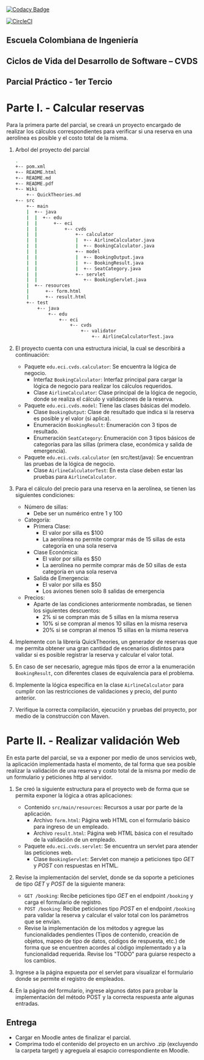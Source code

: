 [![Codacy Badge](https://api.codacy.com/project/badge/Grade/703cd657aef642f286655ec8cf021512)](https://www.codacy.com/app/jchirivi97/Laboratorio6A?utm_source=github.com&amp;utm_medium=referral&amp;utm_content=jchirivi97/Laboratorio6A&amp;utm_campaign=Badge_Grade)


[![CircleCI](https://circleci.com/gh/jchirivi97/Laboratorio6A.svg?style=svg)](https://circleci.com/gh/jchirivi97/Laboratorio6A)


## Escuela Colombiana de Ingeniería
## Ciclos de Vida del Desarrollo de Software – CVDS
## Parcial Práctico - 1er Tercio


# Parte I. - Calcular reservas

Para la primera parte del parcial, se creará un proyecto encargado de realizar los cálculos correspondientes para verificar si una reserva en una aerolínea es posible y el costo total de la misma.

1. Arbol del proyecto del parcial

     ```bash
     .
     +-- pom.xml
     +-- README.html
     +-- README.md
     +-- README.pdf
     +-- Wiki
         +-- QuickTheories.md
     +-- src
         +-- main
         |  +-- java
         |  |  +-- edu
         |  |      +-- eci
         |  |          +-- cvds
         |  |              +-- calculator
         |  |              |  +-- AirlineCalculator.java
         |  |              |  +-- BookingCalculator.java
         |  |              +-- model
         |  |              |  +-- BookingOutput.java
         |  |              |  +-- BookingResult.java
         |  |              |  +-- SeatCategory.java
         |  |              +-- servlet
         |  |                 +-- BookingServlet.java
         |  +-- resources
         |      +-- form.html
         |      +-- result.html
         +-- test
             +-- java
                 +-- edu
                     +-- eci
                         +-- cvds
                             +-- validator
                                 +-- AirlineCalculatorTest.java
     ```
1. El proyecto cuenta con una estructura inicial, la cual se describirá a continuación:
	* Paquete `edu.eci.cvds.calculator`: Se encuentra la lógica de negocio.
		* Interfaz `BookingCalculator`: Interfaz principal para cargar la lógica de negocio para realizar los cálculos requeridos.
		* Clase `AirlineCalculator`: Clase principal de la lógica de negocio, donde se realiza el cálculo y validaciones de la reserva.
	* Paquete `edu.eci.cvds.model`: Tiene las clases básicas del modelo.
		* Clase `BookingOutput`: Clase de resultado que indica si la reserva es posible y el valor (si aplica).
		* Enumeración `BookingResult`: Enumeración con 3 tipos de resultado.
		* Enumeración `SeatCategory`: Enumeración con 3 tipos básicos de categorías para las sillas (primera clase, económica y salida de emergencia).
	* Paquete `edu.eci.cvds.calculator` (en src/test/java): Se encuentran las pruebas de la lógica de negocio.
		* Clase `AirlineCalculatorTest`: En esta clase deben estar las pruebas para `AirlineCalculator`.

2. Para el cálculo del precio para una reserva en la aerolínea, se tienen las siguientes condiciones:
	* Número de sillas:
		* Debe ser un numérico entre 1 y 100
	* Categoría:
		* Primera Clase:
			* El valor por silla es $100
			* La aerolínea no permite comprar más de 15 sillas de esta categoría en una sola reserva
		* Clase Económica:
			* El valor por silla es $50
			* La aerolínea no permite comprar más de 50 sillas de esta categoría en una sola reserva
		* Salida de Emergencia:
			* El valor por silla es $50
			* Los aviones tienen solo 8 salidas de emergencia
	* Precios:
		* Aparte de las condiciones anteriormente nombradas, se tienen los siguientes descuentos:
			*  2% si se compran más de 5 sillas en la misma reserva
			* 10% si se compran al menos 10 sillas en la misma reserva
			* 20% si se compran al menos 15 sillas en la misma reserva

3. Implemente con la librería QuickTheories, un generador de reservas que me permita obtener una gran cantidad de escenarios distintos para validar si es posible registrar la reserva y calcular el valor total.

4. En caso de ser necesario, agregue más tipos de error a la enumeración `BookingResult`, con diferentes clases de equivalencia para el problema.

5. Implemente la lógica específica en la clase `AirlineCalculator` para cumplir con las restricciones de validaciones y precio, del punto anterior.

6. Verifique la correcta compilación, ejecución y pruebas del proyecto, por medio de la construcción con Maven.

# Parte II. - Realizar validación Web

En esta parte del parcial, se va a exponer por medio de unos servicios web, la aplicación implementada hasta el momento, de tal forma que sea posible realizar la validación de una reserva y costo total de la misma por medio de un formulario y peticiones http al servidor.

1. Se creó la siguiente estructura para el proyecto web de forma que se permita exponer la lógica a otras aplicaciones:
	* Contenido `src/main/resources`: Recursos a usar por parte de la aplicación.
		* Archivo `form.html`: Página web HTML con el formulario básico para ingreso de un empleado.
		* Archivo `result.html`: Página web HTML básica con el resultado de la validación de un empleado.
	* Paquete `edu.eci.cvds.servlet`: Se encuentra un servlet para atender las peticiones web.
		* Clase `BookingServlet`: Servlet con manejo a peticiones tipo *GET* y *POST* con respuestas en HTML.

2. Revise la implementación del servlet, donde se da soporte a peticiones de tipo *GET* y *POST* de la siguiente manera:
	* `GET /booking`: Recibe peticiones tipo *GET* en el endpoint `/booking` y carga el formulario de registro.
	* `POST /booking`: Recibe peticiones tipo *POST* en el endpoint `/booking` para validar la reserva y calcular el valor total con los parámetros que se envían.
	* Revise la implementación de los métodos y agregue las funcionalidades pendientes (Tipos de contenido, creación de objetos, mapeo de tipo de datos, códigos de respuesta, etc.) de forma que se encuentren acordes al código implementado y a la funcionalidad requerida. Revise los "TODO" para guiarse respecto a los cambios.

3. Ingrese a la página expuesta por el servlet para visualizar el formulario donde se permite el registro de empleados.

4. En la página del formulario, ingrese algunos datos para probar la implementación del método POST y la correcta respuesta ante algunas entradas.


## Entrega

* Cargar en Moodle antes de finalizar el parcial.
* Comprima todo el contenido del proyecto en un archivo .zip (excluyendo la carpeta target) y agreguela al esapcio correspondiente en Moodle.

